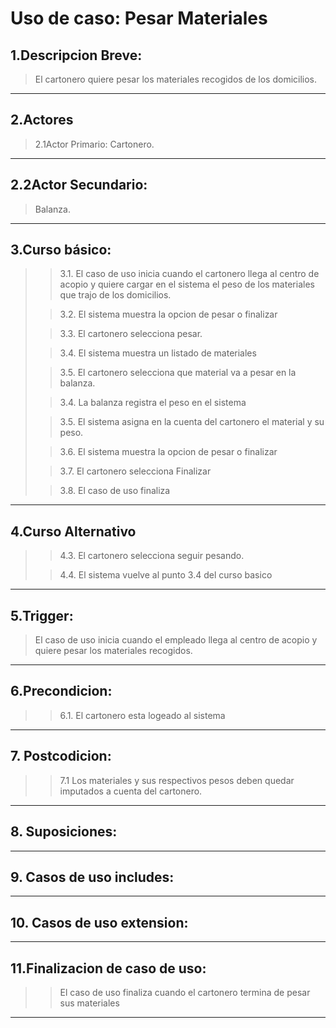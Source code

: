 # Uso de caso: Pesar Materiales

## 1.Descripcion Breve:
>El cartonero quiere pesar los materiales recogidos de los domicilios.

***

## 2.Actores
>2.1Actor Primario:
>Cartonero.

***

## 2.2Actor Secundario:
>Balanza.

***

## 3.Curso básico:
>
>>3.1. El caso de uso inicia cuando el cartonero llega al centro de acopio y quiere cargar en el sistema el peso de los materiales que trajo de los domicilios.
>
>>3.2. El sistema muestra la opcion de pesar o finalizar
>
>>3.3. El cartonero selecciona pesar.
>
>>3.4. El sistema muestra un listado de materiales
>
>>3.5. El cartonero selecciona que material va a pesar en la balanza.
>
>>3.4. La balanza registra el peso en el sistema
>
>>3.5. El sistema asigna en la cuenta del cartonero el material y su peso.
>
>>3.6. El sistema muestra la opcion de pesar o finalizar
>
>>3.7. El cartonero selecciona Finalizar
>
>>3.8. El caso de uso finaliza
***

## 4.Curso Alternativo
>
>>4.3. El cartonero selecciona seguir pesando.
>
>>4.4. El sistema vuelve al punto 3.4 del curso basico

***

## 5.Trigger:
>El caso de uso inicia cuando el empleado llega al centro de acopio y quiere pesar los materiales recogidos.

***

## 6.Precondicion:
>
>>6.1. El cartonero esta logeado al sistema

***

## 7. Postcodicion:
>
>> 7.1 Los materiales y sus respectivos pesos deben quedar imputados a cuenta del cartonero.
***

## 8. Suposiciones:

***

## 9. Casos de uso includes:

***

## 10. Casos de uso extension:

***

## 11.Finalizacion de caso de uso:
>
>> El caso de uso finaliza cuando el cartonero termina de pesar sus materiales

***              
